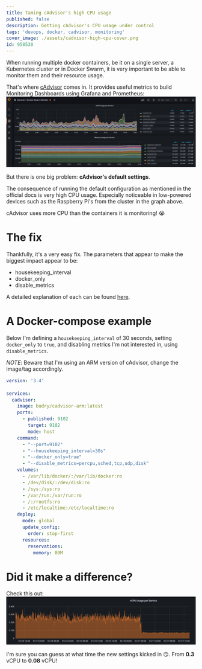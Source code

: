 ```yaml
---
title: Taming cAdvisor's high CPU usage
published: false
description: Getting cAdvisor's CPU usage under control
tags: 'devops, docker, cadvisor, monitoring'
cover_image: ./assets/cadvisor-high-cpu-cover.png
id: 958530
---
```


When running multiple docker containers, be it on a single server, a Kubernetes cluster or in Docker Swarm, it is very important to be able to monitor them and their resource usage.

That's where [cAdvisor](https://github.com/google/cadvisor) comes in. It provides useful metrics to build Monitoring Dashboards using Grafana and Prometheus:
![Grafana Dashboard showing CPU and Memory metrics](./assets/cadvisor-high-cpu-grafana-dashboard.png)

But there is one big problem: **cAdvisor's default settings**.

The consequence of running the default configuration as mentioned in the official docs is very high CPU usage. Especially noticeable in low-powered devices such as the Raspberry Pi's from the cluster in the graph above.

cAdvisor uses more CPU than the containers it is monitoring! :sob:

# The fix #
Thankfully, it's a very easy fix. The parameters that appear to make the biggest impact appear to be:

- housekeeping_interval
- docker_only
- disable_metrics

A detailed explanation of each can be found [here](https://github.com/google/cadvisor/blob/master/docs/runtime_options.md).

# A Docker-compose example #

Below I'm defining a `housekeeping_interval` of 30 seconds, setting `docker_only` to `true`, and disabling metrics I'm not interested in, using `disable_metrics`.

*NOTE*: Beware that I'm using an ARM version of cAdvisor, change the image/tag accordingly.

```yaml
version: '3.4'

services:
  cadvisor:
    image: budry/cadvisor-arm:latest
    ports:
      - published: 9102
        target: 9102
        mode: host
    command:
      - "--port=9102"
      - "--housekeeping_interval=30s"
      - "--docker_only=true"
      - "--disable_metrics=percpu,sched,tcp,udp,disk"
    volumes:
      - /var/lib/docker/:/var/lib/docker:ro
      - /dev/disk/:/dev/disk:ro
      - /sys:/sys:ro
      - /var/run:/var/run:ro
      - /:/rootfs:ro
      - /etc/localtime:/etc/localtime:ro
    deploy:
      mode: global
      update_config:
        order: stop-first
      resources:
        reservations:
          memory: 80M
```

# Did it make a difference?

Check this out:
![Lower CPU usage after changing settings](./assets/cadvisor-high-cpu-usage.png)

I'm sure you can guess at what time the new settings kicked in :smirk:. From **0.3** vCPU to **0.08** vCPU!
